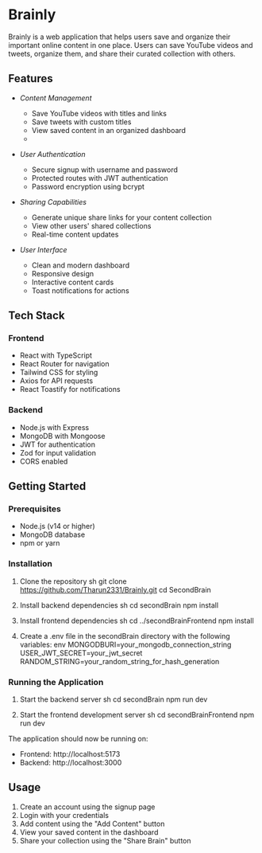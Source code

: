 # Brainly

Brainly is a web application that helps users save and organize their important online content in one place. Users can save YouTube videos and tweets, organize them, and share their curated collection with others.

## Features

- *Content Management*
  - Save YouTube videos with titles and links
  - Save tweets with custom titles
  - View saved content in an organized dashboard
  - 
- *User Authentication*
  - Secure signup with username and password
  - Protected routes with JWT authentication
  - Password encryption using bcrypt

- *Sharing Capabilities*
  - Generate unique share links for your content collection
  - View other users' shared collections
  - Real-time content updates

- *User Interface*
  - Clean and modern dashboard
  - Responsive design
  - Interactive content cards
  - Toast notifications for actions

## Tech Stack

### Frontend
- React with TypeScript
- React Router for navigation
- Tailwind CSS for styling
- Axios for API requests
- React Toastify for notifications

### Backend
- Node.js with Express
- MongoDB with Mongoose
- JWT for authentication
- Zod for input validation
- CORS enabled

## Getting Started

### Prerequisites
- Node.js (v14 or higher)
- MongoDB database
- npm or yarn

### Installation

1. Clone the repository
sh
git clone https://github.com/Tharun2331/Brainly.git
cd SecondBrain


2. Install backend dependencies
sh
cd secondBrain
npm install


3. Install frontend dependencies
sh
cd ../secondBrainFrontend
npm install


4. Create a .env file in the secondBrain directory with the following variables:
env
MONGODBURI=your_mongodb_connection_string
USER_JWT_SECRET=your_jwt_secret
RANDOM_STRING=your_random_string_for_hash_generation


### Running the Application

1. Start the backend server
sh
cd secondBrain
npm run dev


2. Start the frontend development server
sh
cd secondBrainFrontend
npm run dev


The application should now be running on:
- Frontend: http://localhost:5173
- Backend: http://localhost:3000

## Usage

1. Create an account using the signup page
2. Login with your credentials
3. Add content using the "Add Content" button
4. View your saved content in the dashboard
5. Share your collection using the "Share Brain" button